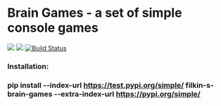 # Brain Games - a set of simple console games

<a href="https://codeclimate.com/github/Filkin-S/python-project-lvl1/maintainability"><img src="https://api.codeclimate.com/v1/badges/79bc178c3658a38bfbc9/maintainability" /></a>
<a href="https://codeclimate.com/github/Filkin-S/python-project-lvl1/test_coverage"><img src="https://api.codeclimate.com/v1/badges/79bc178c3658a38bfbc9/test_coverage" /></a>
[![Build Status](https://travis-ci.com/Filkin-S/python-project-lvl1.svg?branch=master)](https://travis-ci.com/Filkin-S/python-project-lvl1)

### Installation:
### pip install --index-url https://test.pypi.org/simple/ filkin-s-brain-games --extra-index-url https://pypi.org/simple/
